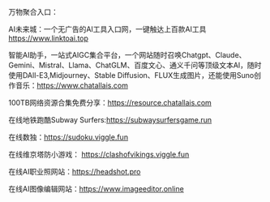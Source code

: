 万物聚合入口：

AI未来城：一个无广告的AI工具入口网，一键触达上百款AI工具  https://www.linktoai.top

智能AI助手，一站式AIGC集合平台，一个网站随时召唤Chatgpt、Claude、Gemini、Mistral、Llama、ChatGLM、百度文心、通义千问等顶级文本AI，随时使用DAll-E3,Midjourney、Stable Diffusion、FLUX生成图片，还能使用Suno创作音乐：https://www.chatallais.com

100TB网络资源合集免费分享：https://resource.chatallais.com

在线地铁跑酷Subway Surfers:https://subwaysurfersgame.run

在线数独：https://sudoku.viggle.fun

在线维京塔防小游戏： https://clashofvikings.viggle.fun

在线AI职业照网站：https://headshot.pro

在线AI图像编辑网站：https://www.imageeditor.online
